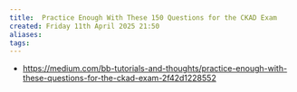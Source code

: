 ```yaml
---
title:  Practice Enough With These 150 Questions for the CKAD Exam
created: Friday 11th April 2025 21:50
aliases: 
tags: 
---
```

- https://medium.com/bb-tutorials-and-thoughts/practice-enough-with-these-questions-for-the-ckad-exam-2f42d1228552

